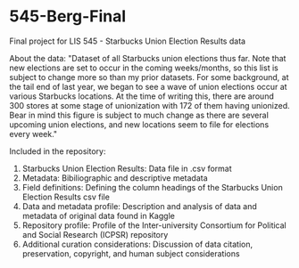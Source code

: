 # 545-Berg-Final
Final project for LIS 545 - Starbucks Union Election Results data

About the data: "Dataset of all Starbucks union elections thus far. Note that new elections are set to occur in the coming weeks/months, so this list is subject to change more so than my prior datasets. For some background, at the tail end of last year, we began to see a wave of union elections occur at various Starbucks locations. At the time of writing this, there are around 300 stores at some stage of unionization with 172 of them having unionized. Bear in mind this figure is subject to much change as there are several upcoming union elections, and new locations seem to file for elections every week."

Included in the repository: 

1. Starbucks Union Election Results: Data file in .csv format 
2. Metadata: Bibiliographic and descriptive metadata
3. Field definitions: Defining the column headings of the Starbucks Union Election Results csv file
4. Data and metadata profile: Description and analysis of data and metadata of original data found in Kaggle
5. Repository profile: Profile of the Inter-university Consortium for Political and Social Research (ICPSR) repository
6. Additional curation considerations: Discussion of data citation, preservation, copyright, and human subject considerations 
